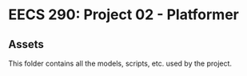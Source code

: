 # EECS 290: Project 02 - Platformer #
## Assets ##

This folder contains all the models, scripts, etc. used by the project.
